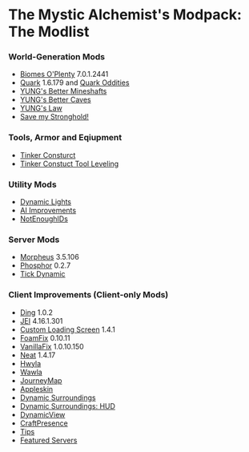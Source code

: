 # The Mystic Alchemist's Modpack: The Modlist

### World-Generation Mods
- [Biomes O'Plenty](https://www.curseforge.com/minecraft/mc-mods/biomes-o-plenty) 7.0.1.2441
- [Quark](https://www.curseforge.com/minecraft/mc-mods/quark) 1.6.179 and [Quark Oddities](https://www.curseforge.com/minecraft/mc-mods/quark-oddities)
- [YUNG's Better Mineshafts](https://www.curseforge.com/minecraft/mc-mods/yungs-better-mineshafts-forge)
- [YUNG's Better Caves](https://www.curseforge.com/minecraft/mc-mods/yungs-better-caves)
- [YUNG's Law](https://www.curseforge.com/minecraft/mc-mods/yungs-law)
- [Save my Stronghold!](https://www.curseforge.com/minecraft/mc-mods/save-my-stronghold)

### Tools, Armor and Eqiupment
- [Tinker Consturct](https://www.curseforge.com/minecraft/mc-mods/tinkers-construct)
- [Tinker Constuct Tool Leveling](https://www.curseforge.com/minecraft/mc-mods/tinkers-tool-leveling)

### Utility Mods
- [Dynamic Lights](https://www.curseforge.com/minecraft/mc-mods/dynamic-lights)
- [AI Improvements](https://www.curseforge.com/minecraft/mc-mods/ai-improvements)
- [NotEnoughIDs](https://www.curseforge.com/minecraft/mc-mods/notenoughids)

### Server Mods
- [Morpheus](https://www.curseforge.com/minecraft/mc-mods/morpheus) 3.5.106
- [Phosphor](https://www.curseforge.com/minecraft/mc-mods/phosphor-forge) 0.2.7
- [Tick Dynamic](https://www.curseforge.com/minecraft/mc-mods/tick-dynamic)

### Client Improvements (Client-only Mods)
- [Ding](https://www.curseforge.com/minecraft/mc-mods/ding) 1.0.2
- [JEI](https://www.curseforge.com/minecraft/mc-mods/jei) 4.16.1.301
- [Custom Loading Screen](https://www.curseforge.com/minecraft/mc-mods/better-loading-screen) 1.4.1
- [FoamFix](https://www.curseforge.com/minecraft/mc-mods/foamfix-optimization-mod) 0.10.11
- [VanillaFix](https://www.curseforge.com/minecraft/mc-mods/vanillafix) 1.0.10.150
- [Neat](https://www.curseforge.com/minecraft/mc-mods/neat) 1.4.17
- [Hwyla](https://www.curseforge.com/minecraft/mc-mods/hwyla)
- [Wawla](https://www.curseforge.com/minecraft/mc-mods/wawla)
- [JourneyMap](https://www.curseforge.com/minecraft/mc-mods/journeymap)
- [Appleskin](https://www.curseforge.com/minecraft/mc-mods/appleskin)
- [Dynamic Surroundings](https://www.curseforge.com/minecraft/mc-mods/dynamic-surroundings)
- [Dynamic Surroundings: HUD](https://www.curseforge.com/minecraft/mc-mods/dynamic-surroundings-huds)
- [DynamicView](https://www.curseforge.com/minecraft/mc-mods/dynamic-view)
- [CraftPresence](https://www.curseforge.com/minecraft/mc-mods/craftpresence)
- [Tips](https://www.curseforge.com/minecraft/mc-mods/tips)
- [Featured Servers](https://www.curseforge.com/minecraft/mc-mods/featured-servers)